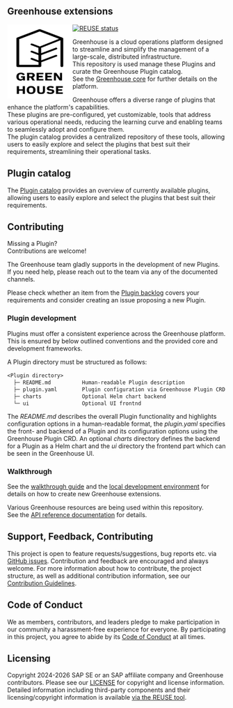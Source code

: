 Greenhouse extensions
---------------------
[![REUSE status](https://api.reuse.software/badge/github.com/cloudoperators/greenhouse-extensions)](https://api.reuse.software/badge/github.com/cloudoperators/greenhouse-extensions)
<a href="https://github.com/cloudoperators/greenhouse-extensions"><img align="left" width="150" height="170" src="https://raw.githubusercontent.com/cloudoperators/.github/main/assets/greenhouse.svg"></a>

Greenhouse is a cloud operations platform designed to streamline and simplify the management of a large-scale, distributed infrastructure.<br>
This repository is used manage these Plugins and curate the Greenhouse Plugin catalog.  
See the [Greenhouse core](https://github.com/cloudoperators/greenhouse) for further details on the platform.

Greenhouse offers a diverse range of plugins that enhance the platform's capabilities.  
These plugins are pre-configured, yet customizable, tools that address various operational needs, reducing the learning curve and enabling teams to seamlessly adopt and configure them.  
The plugin catalog provides a centralized repository of these tools, allowing users to easily explore and select the plugins that best suit their requirements, streamlining their operational tasks.

## Plugin catalog

The [Plugin catalog](./docs/catalog.md) provides an overview of currently available plugins, allowing users to easily explore and select the plugins that best suit their requirements.

## Contributing

Missing a Plugin?  
Contributions are welcome!

The Greenhouse team gladly supports in the development of new Plugins.   
If you need help, please reach out to the team via any of the documented channels.

Please check whether an item from the [Plugin backlog](https://github.com/cloudoperators/greenhouse-extensions/issues?q=is%3Aissue+is%3Aopen+label%3Aplugin) covers your requirements and
consider creating an issue proposing a new Plugin.

### Plugin development

Plugins must offer a consistent experience across the Greenhouse platform.  
This is ensured by below outlined conventions and the provided core and development frameworks.

A Plugin directory must be structured as follows:

```
<Plugin directory>
  ├─ README.md          Human-readable Plugin description
  ├─ plugin.yaml        Plugin configuration via Greenhouse Plugin CRD
  ├─ charts             Optional Helm chart backend 
  └─ ui                 Optional UI frontnd 
```

The *README.md* describes the overall Plugin functionality and highlights configuration options in a human-readable format,
the *plugin.yaml* specifies the front- and backend of a Plugin and its configuration options using the Greenhouse Plugin CRD.
An optional *charts* directory defines the backend for a Plugin as a Helm chart and the *ui* directory the frontend part which can be seen in the Greenhouse UI.

### Walkthrough

See the [walkthrough guide](./docs/extension.md) and the [local development environment](./dev-env/README.md) for details on how to create new Greenhouse extensions.

Various Greenhouse resources are being used within this repository.  
See the [API reference documentation](https://github.com/pages/cloudoperators/greenhouse/docs/apidocs/index.html) for details.

## Support, Feedback, Contributing

This project is open to feature requests/suggestions, bug reports etc. via [GitHub issues](https://github.com/cloudoperators/greenhouse-extensions/issues). Contribution and feedback are encouraged and always welcome. For more information about how to contribute, the project structure, as well as additional contribution information, see our [Contribution Guidelines](CONTRIBUTING.md).

## Code of Conduct

We as members, contributors, and leaders pledge to make participation in our community a harassment-free experience for everyone. By participating in this project, you agree to abide by its [Code of Conduct](https://github.com/cloudoperators/.github/blob/main/CODE_OF_CONDUCT.md) at all times.

## Licensing

Copyright 2024-2026 SAP SE or an SAP affiliate company and Greenhouse contributors. Please see our [LICENSE](LICENSE) for copyright and license information. Detailed information including third-party components and their licensing/copyright information is available [via the REUSE tool](https://api.reuse.software/info/github.com/SAP/<your-project>).
